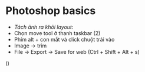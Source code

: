 # Photoshop basics

- _Tách ảnh ra khỏi layout_:
- Chọn move tool ở thanh taskbar (2)
- Phím alt + con mắt và click chuột trái vào
- Image -> trim
- File -> Export -> Save for web (Ctrl + Shift + Alt + s)

()